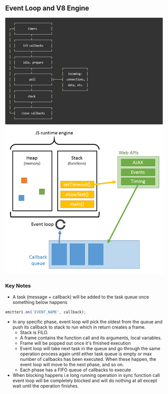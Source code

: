 ## Event Loop and V8 Engine

![](./event_loop_phases.png)
![](./v8_engine.png)

### Key Notes
* A task (message + callback) will be added to the task queue once something below happens
```js
emitter1.on('EVENT_NAME', callback);
```
* In any specific phase, event loop will pick the oldest from the queue and push its callback to stack to run which in return creates a frame.
  * Stack is FILO.
  * A frame contains the function call and its arguments, local variables.
  * Frame will be popped out once it's finished execution
  * Event loop will take next task in the queue and go through the same operation process again until either task queue is empty or max   number of callbacks has been executed. When these happen, the event loop will move to the next phase, and so on.
  * Each phase has a FIFO queue of callbacks to execute  
* When blocking happens i.e long running operation in sync function call event loop will be completely blocked and will do nothing at all except wait until the operation finishes.
